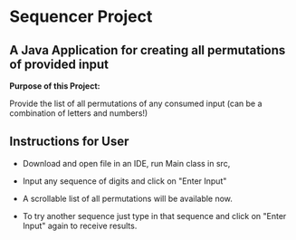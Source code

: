 # Sequencer Project
## A Java Application for creating all permutations of provided input
**Purpose of this Project:**

Provide the list of all permutations of any consumed input (can be a combination of letters and numbers!)

## Instructions for User
- Download and open file in an IDE,
run Main class in src,

- Input any sequence of digits and click on "Enter Input"

- A scrollable list of all permutations will be available now.


- To try another sequence just type in that sequence and click on "Enter Input" again to receive results.
 
